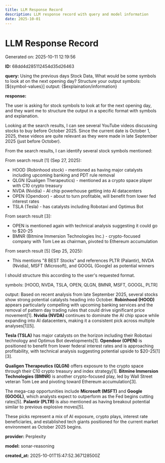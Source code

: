 ```yaml
---
title: LLM Response Record
description: LLM response record with query and model information
date: 2025-10-01
---
```


# LLM Response Record

Generated on: 2025-10-11 12:19:56

**ID:** 68dd4d285112454d35d26463

**query:** Using the previous days Stock Data, What would be some symbols to look at on the next opening day? 
Structure your output
symbols: [${symbol-values}]
output: {$explaination/information}

**response:**

<think>
The user is asking for stock symbols to look at for the next opening day, and they want me to structure the output in a specific format with symbols and explanation. 

Looking at the search results, I can see several YouTube videos discussing stocks to buy before October 2025. Since the current date is October 1, 2025, these videos are quite relevant as they were made in late September 2025 (just before October).

From the search results, I can identify several stock symbols mentioned:

From search result [1] (Sep 27, 2025):
- HOOD (Robinhood stock) - mentioned as having major catalysts including upcoming banking and PDT rule removal
- QLGN (Qualigen Therapeutics) - mentioned as a crypto space player with C10 crypto treasury
- NVDA (Nvidia) - AI chip powerhouse getting into AI datacenters
- OPEN (Opendoor) - about to turn profitable, will benefit from lower fed interest rates
- TSLA (Tesla) - has catalysts including Robotaxi and Optimus Bot

From search result [3]:
- OPEN is mentioned again with technical analysis suggesting it could go to $20-25
- BMNR (Bitmine Immersion Technologies Inc.) - crypto-focused company with Tom Lee as chairman, pivoted to Ethereum accumulation

From search result [5] (Sep 25, 2025):
- This mentions "8 BEST Stocks" and references PLTR (Palantir), NVDA (Nvidia), MSFT (Microsoft), and GOOGL (Google) as potential winners

I should structure this according to the user's requested format.
</think>

symbols: [HOOD, NVDA, TSLA, OPEN, QLGN, BMNR, MSFT, GOOGL, PLTR]

output: Based on recent analysis from late September 2025, several stocks show strong potential catalysts heading into October. **Robinhood (HOOD)** appears particularly compelling with upcoming banking services and the removal of pattern day trading rules that could drive significant price movement[1]. **Nvidia (NVDA)** continues to dominate the AI chip space while expanding into AI datacenters, making it a consistent pick across multiple analyses[1][5].

**Tesla (TSLA)** has major catalysts on the horizon including their Robotaxi technology and Optimus Bot developments[1]. **Opendoor (OPEN)** is positioned to benefit from lower federal interest rates and is approaching profitability, with technical analysis suggesting potential upside to $20-25[1][3]. 

**Qualigen Therapeutics (QLGN)** offers exposure to the crypto space through their C10 crypto treasury and index strategy[1]. **Bitmine Immersion Technologies (BMNR)** is another crypto-focused play, led by Wall Street veteran Tom Lee and pivoting toward Ethereum accumulation[3].

The mega-cap opportunities include **Microsoft (MSFT)** and **Google (GOOGL)**, which analysts expect to outperform as the Fed begins cutting rates[5]. **Palantir (PLTR)** is also mentioned as having breakout potential similar to previous explosive moves[5].

These picks represent a mix of AI exposure, crypto plays, interest rate beneficiaries, and established tech giants positioned for the current market environment as October 2025 begins.

**provider:** Perplexity

**model:** sonar-reasoning

**created_at:** 2025-10-01T15:47:52.367128500Z

